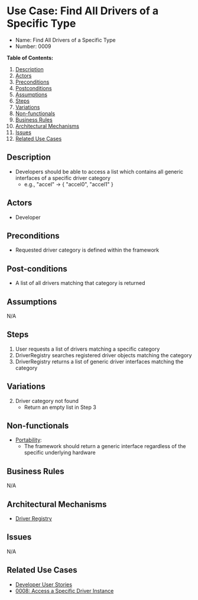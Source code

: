 # Use Case: Find All Drivers of a Specific Type

* Name: Find All Drivers of a Specific Type
* Number: 0009

**Table of Contents:**
1. [Description](#description)
2. [Actors](#actors)
3. [Preconditions](#preconditions)
4. [Postconditions](#postconditions)
5. [Assumptions](#assumptions)
6. [Steps](#steps)
7. [Variations](#variations)
8. [Non-functionals](#non-functionals)
9. [Business Rules](#business-rules)
10. [Architectural Mechanisms](#architectural-mechanisms)
11. [Issues](#issues)
12. [Related Use Cases](#related-use-cases)

## Description

* Developers should be able to access a list which contains all generic interfaces of a specific driver category
	* e.g., "accel" -> { "accel0", "accel1" }

## Actors

* Developer

## Preconditions

* Requested driver category is defined within the framework

## Post-conditions

* A list of all drivers matching that category is returned

## Assumptions

N/A

## Steps

1. User requests a list of drivers matching a specific category
2. DriverRegistry searches registered driver objects matching the category
3. DriverRegistry returns a list of generic driver interfaces matching the category

## Variations

2. Driver category not found
	* Return an empty list in Step 3

## Non-functionals

* [Portability](../qualities/0008-portability.md):
	* The framework should return a generic interface regardless of the specific underlying hardware

## Business Rules

N/A

## Architectural Mechanisms

* [Driver Registry](../components/core/driver_registry.md)

## Issues

N/A

## Related Use Cases

* [Developer User Stories](0001-user_stories_developer.md)
* [0008: Access a Specific Driver Instance](0008_access_a_specific_driver_instance.md)
